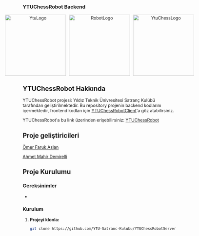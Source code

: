 ### YTUChessRobot Backend

<div style="display: flex; justify-content: center; align-items: center; gap: 10px; text-align: center;">
  <img src="https://github.com/user-attachments/assets/8078e3d6-642e-4b24-9c75-4dcbe281bb10" alt="YtuLogo" width="200">
  <img src="https://github.com/user-attachments/assets/c37d2371-6d4f-426e-852a-e418387d6cb7" alt="RobotLogo" width="200">
  <img src="https://github.com/user-attachments/assets/096e1b28-c05b-4d38-a587-edb69c76c89e" alt="YtuChessLogo" width="200">
</div>

## YTUChessRobot Hakkında
YTUChessRobot projesi: Yıldız Teknik Ünivresitesi Satranç Kulübü tarafından geliştirilmektedir. 
Bu repository projenin backend kodlarını içermektedir, frontend kodları için [YTUChessRobotClient](https://github.com/YTU-Satranc-Kulubu/YTUChessRobotClient)'a göz atabilirsiniz.

YTUChessRobot'a bu link üzerinden erişebilirsiniz:
[YTUChessRobot](https://google.com)

## Proje geliştiricileri

[Ömer Faruk Aslan](https://www.linkedin.com/in/ömer-faruk-aslan-9392371b6/)

[Ahmet Mahir Demirelli](https://www.linkedin.com/in/ahmet-mahir-demirelli/)

## Proje Kurulumu

### Gereksinimler
- 

### Kurulum

1. **Projeyi klonla:**
   ```sh
   git clone https://github.com/YTU-Satranc-Kulubu/YTUChessRobotServer.git
   ```

